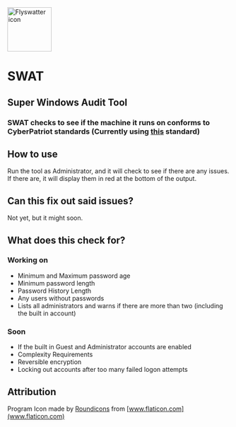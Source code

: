 <img src="https://image.flaticon.com/icons/svg/188/188017.svg" alt="Flyswatter icon" width="100"/>

# SWAT
## Super Windows Audit Tool
### SWAT checks to see if the machine it runs on conforms to CyberPatriot standards (Currently using [this](https://s3.amazonaws.com/cpvii/Training+materials/Unit+Five+-+Microsoft+Windows+Security.pdf) standard)

## How to use
Run the tool as Administrator, and it will check to see if there are any issues. If there are, it will display them in red at the bottom of the output.

## Can this fix out said issues?
Not yet, but it might soon.

## What does this check for?
### Working on
- Minimum and Maximum password age
- Minimum password length
- Password History Length
- Any users without passwords
- Lists all administrators and warns if there are more than two (including the built in account)
### Soon
- If the built in Guest and Administrator accounts are enabled
- Complexity Requirements
- Reversible encryption
- Locking out accounts after too many failed logon attempts

## Attribution
Program Icon made by [Roundicons](https://roundicons.com/) from [www.flaticon.com](www.flaticon.com) 